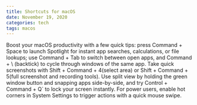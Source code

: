 ```yaml
---
title: Shortcuts for macOS
date: November 19, 2020
categories: tech
tags: macos
---
```


Boost your macOS productivity with a few quick tips: press Command + Space to launch Spotlight for instant app searches, calculations, or file lookups; use Command + Tab to switch between open apps, and Command + \ (backtick) to cycle through windows of the same app. Take quick screenshots with Shift + Command + 4(select area) or Shift + Command + 5(full screenshot and recording tools). Use split view by holding the green window button and snapping apps side-by-side, and try Control + Command + Q` to lock your screen instantly. For power users, enable hot corners in System Settings to trigger actions with a quick mouse swipe.
